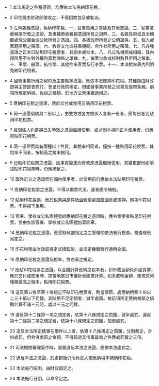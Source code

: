 * 1 本法規定之各種憑證，均應依本法完納印花稅。

* 2 印花稅由財政部徵收之，不得招商包征或勒派。

* 3 左列各種憑證，免納印花稅。一、官署自用之簿據及其他憑證。二、官署徵收稅捐所發之憑證，及根據徵收稅捐憑證所發之證照。三、各級政府或自治機關處理公庫金或公款所發之憑證。四、各級政府所發之公債證券。五、個人或家庭所用之賬簿。六、教育文化或慈善機關、合作社所用之賬簿。七、凡各種憑證之正本已貼用印花稅票者，其副本或抄本。八、凡公私機關或組織，其內部所用不生對外權利義務關係之單據。九、催索欠款或核對數目所用之賬單。十、車票、船票、航空票、其他往來客票及行李票。十一、本法稅率表內列明免納印花稅者。

* 4 國營事業所用之契約及主要賬簿憑證，應依本法繳納印花稅。其種類由財政部與主管部會商訂，會呈行政院核定。但國營事業所發之貨票及提單免稅。前項所規定納稅、免稅之種類，於地方公營事業適用之。

* 5 應納印花稅之憑證，應於交付或使用前貼用印花稅票。

* 6 同一憑證須備具二份以上，由雙方或各方關係人各執一份者，應每份各別貼用印花稅票。

* 7 經關係人約定將已失時效之憑證繼續使用，或以副本視同正本使用者，仍應另貼印花稅票。

* 8 同一憑證而具有兩種以上性質，其稅率相同者，僅按一種貼用印花稅票。其稅率不同者，按較高之稅率貼用。

* 9 已貼印花稅票之憑證，因事實變更而修改原憑證繼續使用，其變更部份如須加貼印花稅票時，仍應補足之。

* 10 國外訂立之憑證而在國內使用者，於使用前仍應依本法貼用印花稅票。

* 11 應納印花稅票之憑證，不得以郵票代用。違者應令補貼。

* 12 貼用印花稅票，應於稅票與原件紙面騎縫處加蓋圖章或畫押。前項印花稅票，不得揭下重用。

* 13 官署、學校或公私團體發給應納印花稅之憑證時，應令領受者貼足印花稅票，並由各該官署、學校或公私團體加蓋圖章。

* 14 應納印花稅之憑證，應受財政部指定之主管機關依法執行檢查。檢查條例另定之。

* 15 印花稅票由財政部規定式樣監製，並指定機關發行通用全國。

* 16 應納印花稅之憑證及稅率，依左表之規定。

* 17 應貼印花稅票之憑證，以金錢計算應納之稅率者，如所載金額係外國貨幣，應於交付或使用時，按當地當日市價折合國幣計算。如未載明金額，應按原列種類最高之稅率，貼用印花稅票。

* 18 違反第五條至第十條規定不貼印花稅票者，酌量情節，處應納稅額十倍以上三十倍以下罰鍰。其貼用不足定額者，減半處罰。依前項所定應納稅額之倍數計算不滿三元時，處以三元之罰鍰。

* 19 違反第十二條第一項之規定者，依第十八條規定之罰鍰，減半處罰。違反第十二條第二項之規定者，依第十八條規定之罰鍰，加倍處罰。

* 20 違反本法所定情事在兩件以上者，依第十八條規定之罰鍰，分別裁定，合併處罰。但合併處罰之金額，不得超過其情事最重之件應處罰鍰之三倍。

* 21 司法機關審理案件時，發覺違反本法之憑證，應依本法處罰之。

* 22 違反本法之憑證，於處罰後仍令負責人按應納稅率補納印花稅。

* 23 本法施行細則，由財政部定之。

* 24 本法施行日期，以命令定之。

